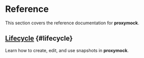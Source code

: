 # Reference

This section covers the reference documentation for **proxymock**.

## [Lifecycle](./lifecycle.md) {#lifecycle}

Learn how to create, edit, and use snapshots in **proxymock**.
